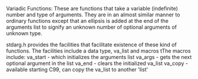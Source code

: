 Variadic Functions:
These are functions that take a variable (indefinite) number and type
of arguments. They are in an almost similar manner to ordinary functions
except that an ellipsis is added at the end of the arguments list to 
signify an unknown number of optional arguments of unknown type.

stdarg.h provides the facilities that facilitate existence of these kind of functions.
The facilities include a data type, va_list and macros tThe macros include:
va_start - which initializes the arguments list
va_args - gets the next optional argument in the list
va_end - clears the initialized va_list
va_copy - available starting C99, can copy the va_list to another 'list'
